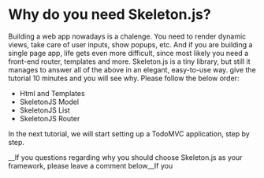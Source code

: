 # Why do you need Skeleton.js?

Building a web app nowadays is a chalenge. You need to render dynamic views, take care of user inputs, show popups, etc.
And if you are building a single page app, life gets even more difficult, since most likely you need a front-end router,
templates and more.
Skeleton.js is a tiny library, but still it manages to answer all of the above in an elegant, easy-to-use way.
give the tutorial 10 minutes and you will see why.
Please follow the below order:
* Html and Templates
* SkeletonJS Model
* SkeletonJS List
* SkeletonJS Router

In the next tutorial, we will start setting up a TodoMVC application, step by step.

__If you questions regarding why you should choose Skeleton.js as your framework, please leave a comment below__If you